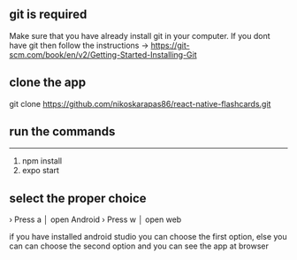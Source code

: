 

## git is required  

Make sure that you have already install git in your computer.
If you dont have git then follow the instructions  -> 
https://git-scm.com/book/en/v2/Getting-Started-Installing-Git


## clone the app
git clone https://github.com/nikoskarapas86/react-native-flashcards.git

## run the commands
------
1.   npm install
2.   expo start



## select the proper choice

 › Press a │ open Android
 › Press w │ open web

 if you have installed android studio you can choose the first option, 
 else you can can choose the second option and you can see the app at browser